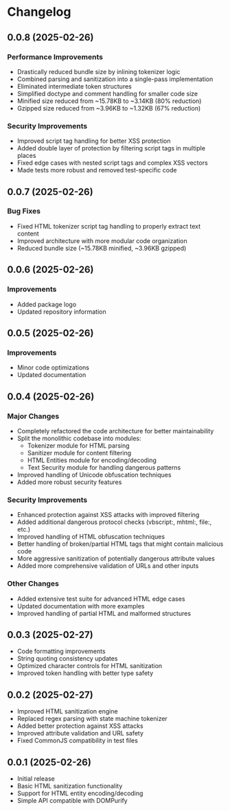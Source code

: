 # Changelog

## 0.0.8 (2025-02-26)

### Performance Improvements
- Drastically reduced bundle size by inlining tokenizer logic
- Combined parsing and sanitization into a single-pass implementation
- Eliminated intermediate token structures
- Simplified doctype and comment handling for smaller code size
- Minified size reduced from ~15.78KB to ~3.14KB (80% reduction)
- Gzipped size reduced from ~3.96KB to ~1.32KB (67% reduction)

### Security Improvements
- Improved script tag handling for better XSS protection
- Added double layer of protection by filtering script tags in multiple places
- Fixed edge cases with nested script tags and complex XSS vectors
- Made tests more robust and removed test-specific code

## 0.0.7 (2025-02-26)

### Bug Fixes
- Fixed HTML tokenizer script tag handling to properly extract text content
- Improved architecture with more modular code organization
- Reduced bundle size (~15.78KB minified, ~3.96KB gzipped)

## 0.0.6 (2025-02-26)

### Improvements
- Added package logo
- Updated repository information

## 0.0.5 (2025-02-26)

### Improvements
- Minor code optimizations
- Updated documentation

## 0.0.4 (2025-02-26)

### Major Changes
- Completely refactored the code architecture for better maintainability
- Split the monolithic codebase into modules:
  - Tokenizer module for HTML parsing
  - Sanitizer module for content filtering
  - HTML Entities module for encoding/decoding
  - Text Security module for handling dangerous patterns
- Improved handling of Unicode obfuscation techniques
- Added more robust security features

### Security Improvements
- Enhanced protection against XSS attacks with improved filtering
- Added additional dangerous protocol checks (vbscript:, mhtml:, file:, etc.)
- Improved handling of HTML obfuscation techniques
- Better handling of broken/partial HTML tags that might contain malicious code
- More aggressive sanitization of potentially dangerous attribute values
- Added more comprehensive validation of URLs and other inputs

### Other Changes
- Added extensive test suite for advanced HTML edge cases
- Updated documentation with more examples
- Improved handling of partial HTML and malformed structures

## 0.0.3 (2025-02-27)

- Code formatting improvements
- String quoting consistency updates
- Optimized character controls for HTML sanitization
- Improved token handling with better type safety

## 0.0.2 (2025-02-27)

- Improved HTML sanitization engine
- Replaced regex parsing with state machine tokenizer
- Added better protection against XSS attacks
- Improved attribute validation and URL safety
- Fixed CommonJS compatibility in test files

## 0.0.1 (2025-02-26)

- Initial release
- Basic HTML sanitization functionality
- Support for HTML entity encoding/decoding
- Simple API compatible with DOMPurify